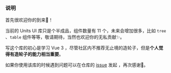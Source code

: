 ### 说明
首先很欢迎你的到来🎉！

当前的 Units UI 库只是个半成品，组件数量有 11 个，未来会增加很多，比如 `tree` 、`table` 组件等等，敬请期待，当然也欢迎你的无私贡献✨。

写这个库的初心是学习 Vue 3 ，尽管社区内不推荐无止境的造轮子，但是**个人觉得有造轮子的能力相当重要**。

如果你使用该库的时候遇到问题可以在仓库的 [issue](https://github.com/GradyYuan256/) 发起 ，再次感谢🙏。